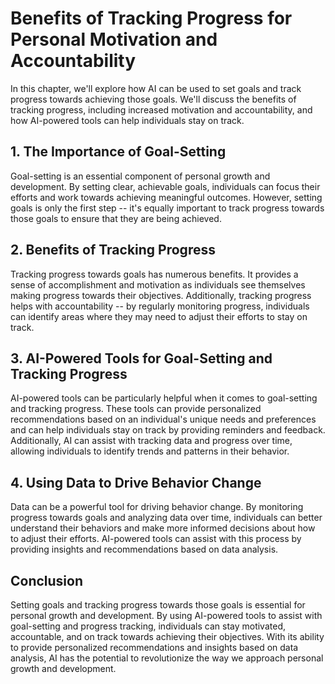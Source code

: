 # Benefits of Tracking Progress for Personal Motivation and Accountability

In this chapter, we'll explore how AI can be used to set goals and track progress towards achieving those goals. We'll discuss the benefits of tracking progress, including increased motivation and accountability, and how AI-powered tools can help individuals stay on track.

## 1. The Importance of Goal-Setting

Goal-setting is an essential component of personal growth and development. By setting clear, achievable goals, individuals can focus their efforts and work towards achieving meaningful outcomes. However, setting goals is only the first step -- it's equally important to track progress towards those goals to ensure that they are being achieved.

## 2. Benefits of Tracking Progress

Tracking progress towards goals has numerous benefits. It provides a sense of accomplishment and motivation as individuals see themselves making progress towards their objectives. Additionally, tracking progress helps with accountability -- by regularly monitoring progress, individuals can identify areas where they may need to adjust their efforts to stay on track.

## 3. AI-Powered Tools for Goal-Setting and Tracking Progress

AI-powered tools can be particularly helpful when it comes to goal-setting and tracking progress. These tools can provide personalized recommendations based on an individual's unique needs and preferences and can help individuals stay on track by providing reminders and feedback. Additionally, AI can assist with tracking data and progress over time, allowing individuals to identify trends and patterns in their behavior.

## 4. Using Data to Drive Behavior Change

Data can be a powerful tool for driving behavior change. By monitoring progress towards goals and analyzing data over time, individuals can better understand their behaviors and make more informed decisions about how to adjust their efforts. AI-powered tools can assist with this process by providing insights and recommendations based on data analysis.

Conclusion
----------

Setting goals and tracking progress towards those goals is essential for personal growth and development. By using AI-powered tools to assist with goal-setting and progress tracking, individuals can stay motivated, accountable, and on track towards achieving their objectives. With its ability to provide personalized recommendations and insights based on data analysis, AI has the potential to revolutionize the way we approach personal growth and development.
